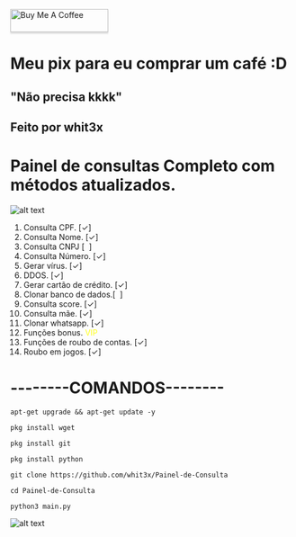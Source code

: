<a href="https://www.buymeacoffee.com/gbraad" target="_blank"><img src="https://www.buymeacoffee.com/assets/img/custom_images/orange_img.png" alt="Buy Me A Coffee" style="height: 41px !important;width: 174px !important;box-shadow: 0px 3px 2px 0px rgba(190, 190, 190, 0.5) !important;-webkit-box-shadow: 0px 3px 2px 0px rgba(190, 190, 190, 0.5) !important;" ></a>
<html>
  <head>
    <body>
      <h1>Meu pix para eu comprar um café :D</h1>
      <h2>"Não precisa kkkk"</h2>
      <h2>Feito por whit3x</h2>
    </body>
  </head>
</html>



# Painel de consultas Completo com métodos atualizados.

![alt text](https://camo.githubusercontent.com/71b837571c48af3aa60a73dbc9d5936aa359d78efbfa8a6743cbbbc16b80ef4d/68747470733a2f2f63646e2e646973636f72646170702e636f6d2f6174746163686d656e74732f3830353930323039333930363630383138362f3830353931333937323533353539303932322f74656e6f722e676966)


<html>
<body>
<ol>
  <li>Consulta CPF. <span>[&#10003;]</span></li>
  <li>Consulta Nome. <span>[&#10003;]</span></li>
  <li>Consulta CNPJ [&nbsp;&nbsp;]</li>
  <li>Consulta Número. <span>[&#10003;]</span></li>
  <li>Gerar vírus. <span>[&#10003;]</span></li>
  <li>DDOS. <span>[&#10003;]</span></li>
  <li>Gerar cartão de crédito. <span>[&#10003;]</span></li>
  <li>Clonar banco de dados.[&nbsp;&nbsp;]</li>
  <li>Consulta score. <span>[&#10003;]</span></li>
  <li>Consulta mãe. <span>[&#10003;]</span></li>
  <li>Clonar whatsapp. <span>[&#10003;]</span></li>
  <li>Funções bonus.<font color="#ffff1a"> VIP</font></li>
  <li>Funções de roubo de contas. <span>[&#10003;]</span></li>
  <li>Roubo em jogos. <span>[&#10003;]</span></li>
</ol>
</body>
</html>

</html>


# --------COMANDOS--------
```
apt-get upgrade && apt-get update -y
```
```
pkg install wget
```
```
pkg install git
```
```
pkg install python
```
```
git clone https://github.com/whit3x/Painel-de-Consulta
```
```
cd Painel-de-Consulta
```
```
python3 main.py
```

![alt text](https://camo.githubusercontent.com/71b837571c48af3aa60a73dbc9d5936aa359d78efbfa8a6743cbbbc16b80ef4d/68747470733a2f2f63646e2e646973636f72646170702e636f6d2f6174746163686d656e74732f3830353930323039333930363630383138362f3830353931333937323533353539303932322f74656e6f722e676966)
